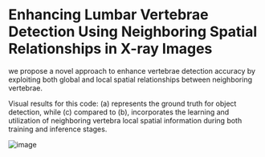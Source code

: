# Enhancing Lumbar Vertebrae Detection Using Neighboring Spatial Relationships in X-ray Images
we propose a novel approach to enhance vertebrae detection accuracy by exploiting both global and local spatial relationships between neighboring vertebrae. 

Visual results for this code: (a) represents the ground truth for object detection, while (c) compared to (b), incorporates the learning and utilization of neighboring vertebra local spatial information during both training and inference stages.

![image](https://github.com/zengyuyuyu/neighbor/assets/163627658/33146725-5a5d-4482-b3f9-cb4c25a080e7)


